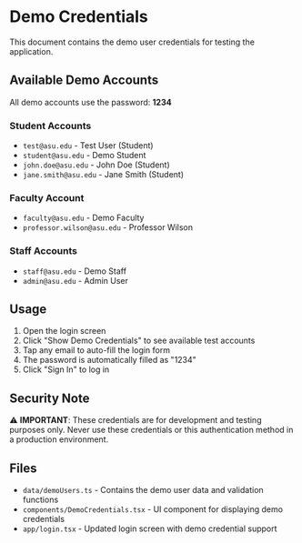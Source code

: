 # Demo Credentials

This document contains the demo user credentials for testing the application.

## Available Demo Accounts

All demo accounts use the password: **1234**

### Student Accounts
- `test@asu.edu` - Test User (Student)
- `student@asu.edu` - Demo Student
- `john.doe@asu.edu` - John Doe (Student)
- `jane.smith@asu.edu` - Jane Smith (Student)

### Faculty Account
- `faculty@asu.edu` - Demo Faculty
- `professor.wilson@asu.edu` - Professor Wilson

### Staff Accounts
- `staff@asu.edu` - Demo Staff
- `admin@asu.edu` - Admin User

## Usage

1. Open the login screen
2. Click "Show Demo Credentials" to see available test accounts
3. Tap any email to auto-fill the login form
4. The password is automatically filled as "1234"
5. Click "Sign In" to log in

## Security Note

⚠️ **IMPORTANT**: These credentials are for development and testing purposes only. 
Never use these credentials or this authentication method in a production environment.

## Files

- `data/demoUsers.ts` - Contains the demo user data and validation functions
- `components/DemoCredentials.tsx` - UI component for displaying demo credentials
- `app/login.tsx` - Updated login screen with demo credential support
